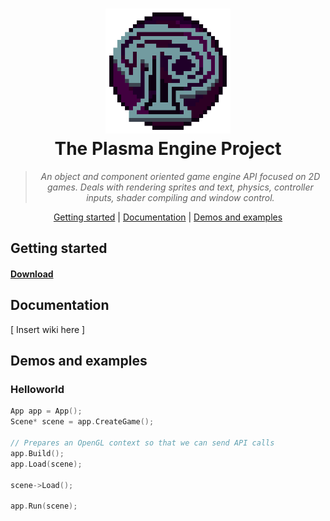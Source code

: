 <h1 align="center">
  <a href=""><img width="200" height="200" src="https://github.com/ByCubed7/Plasma/blob/master/docs/PlasmaLogo.png"/></a>
  <br>
  The Plasma Engine Project
</h1>

<blockquote align="center">
  <em>An object and component oriented game engine API focused on 2D games.
Deals with rendering sprites and text, physics, controller inputs, shader compiling and window control.</em>
</blockquote>

<p align="center">
  <a href="#getting-started">Getting started</a> | 
  <a href="#documentation">Documentation</a> | 
  <a href="#demos-and-examples">Demos and examples</a>
</p>

## Getting started

#### [Download](https://github.com/ByCubed7/Plasma/archive/master.zip)

## Documentation 
\[ Insert wiki here ]


## Demos and examples

### Helloworld
```cpp
App app = App();
Scene* scene = app.CreateGame();

// Prepares an OpenGL context so that we can send API calls
app.Build();
app.Load(scene);

scene->Load();

app.Run(scene);
```
